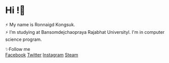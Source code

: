 # Hi !👋<br>
⚡ My name is Ronnaigd Kongsuk. <br>
⚡ I’m studying at Bansomdejchaopraya Rajabhat Universityl. I'm in computer science program.<br>

✨Follow me<br>
[Facebook](https://www.facebook.com/ronnaigd.kongsuk)
[Twitter](https://twitter.com/Ham_Ronnagid)
[Instagram](https://www.instagram.com/ham_ronnagid/)
[Steam](https://steamcommunity.com/id/hamkungx974/)


<!--
**hamkungx/hamkungx** is a ✨ _special_ ✨ repository because its `README.md` (this file) appears on your GitHub profile.

Here are some ideas to get you started:

- 🔭 I’m currently working on ...
- 🌱 I’m currently learning ...
- 👯 I’m looking to collaborate on ...
- 🤔 I’m looking for help with ...
- 💬 Ask me about ...
- 📫 How to reach me: ...
- 😄 Pronouns: ...
- ⚡ Fun fact: ...
-->
